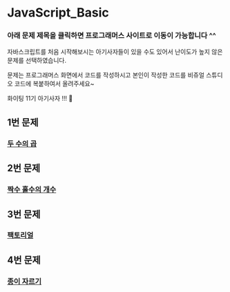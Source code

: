# JavaScript_Basic

### 아래 문제 제목을 클릭하면 프로그래머스 사이트로 이동이 가능합니다 ^^

자바스크립트를 처음 시작해보시는 아기사자들이 있을 수도 있어서 난이도가 높지 않은 문제를 선택하였습니다.

문제는 프로그래머스 화면에서 코드를 작성하시고 본인이 작성한 코드를 비쥬얼 스튜디오 코드에 복붙하여서 올려주세요~

화이팅 11기 아기사자 !!! 🦁

## 1번 문제

### [두 수의 곱](https://school.programmers.co.kr/learn/courses/30/lessons/120804)

## 2번 문제

### [짝수 홀수의 개수](https://school.programmers.co.kr/learn/courses/30/lessons/120824)

## 3번 문제

### [팩토리얼](https://school.programmers.co.kr/learn/courses/30/lessons/120848)

## 4번 문제

### [종이 자르기](https://school.programmers.co.kr/learn/courses/30/lessons/120922)
